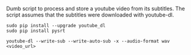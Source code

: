 Dumb script to process and store a youtube video from its subtitles.
The script assumes that the subtitles were downloaded with youtube-dl.

```
sudo pip install --upgrade youtube_dl
sudo pip install pysrt

youtube-dl --write-sub --write-auto-sub -x --audio-format wav <video_url>
```
